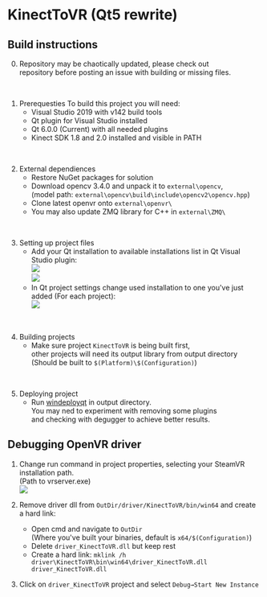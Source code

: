 # KinectToVR (Qt5 rewrite)

## Build instructions
0. Repository may be chaotically updated, please check out<br>
repository before posting an issue with building or missing files.
<br>

1. Prerequesties
   To build this project you will need:<br>
   - Visual Studio 2019 with v142 build tools
   - Qt plugin for Visual Studio installed
   - Qt 6.0.0 (Current) with all needed plugins
   - Kinect SDK 1.8 and 2.0 installed and visible in PATH
<br>

2. External dependiences
   - Restore NuGet packages for solution
   - Download opencv 3.4.0 and unpack it to ```external\opencv```,<br> 
   (model path: ```external\opencv\build\include\opencv2\opencv.hpp```)
   - Clone latest openvr onto ```external\openvr\```
   - You may also update ZMQ library for C++ in ```external\ZMQ\```
<br>

3. Setting up project files
   - Add your Qt installation to available installations list in Qt Visual Studio plugin:<br>
   ![](https://imgur.com/X1H8OSP.png)<br>
   ![](https://imgur.com/MghbPj8.png)<br>
   - In Qt project settings change used installation to one you've just added (For each project):<br>
   ![](https://imgur.com/0d7qpuP.png)
<br>

4. Building projects
   - Make sure project ```KinectToVR``` is being built first,<br> 
   other projects will need its output library from output directory<br> 
   (Should be built to ```$(Platform)\$(Configuration)```)
<br>

5. Deploying project
   - Run [windeployqt](https://doc.qt.io/qt-5/windows-deployment.html) in output directory.<br> 
   You may ned to experiment with removing some plugins<br> 
   and checking with degugger to achieve better results.<br> 

## Debugging OpenVR driver

1. Change run command in project properties, selecting your SteamVR installation path. <br>
(Path to vrserver.exe) <br>
![](https://imgur.com/QAvogtW.png)

2. Remove driver dll from ```OutDir/driver/KinectToVR/bin/win64``` and create a hard link:
   - Open cmd and navigate to ```OutDir``` <br>
   (Where you've built your binaries, default is ```x64/$(Configuration)```)
   - Delete ```driver_KinectToVR.dll``` but keep rest
   - Create a hard link: ```mklink /h driver\KinectToVR\bin\win64\driver_KinectToVR.dll driver_KinectToVR.dll```

3. Click on ```driver_KinectToVR``` project and select ```Debug→Start New Instance```